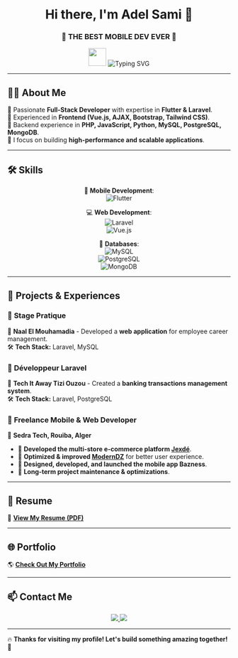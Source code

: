 <h1 align="center"> Hi there, I'm Adel Sami 👋 </h1>
<h3 align="center">🚀 THE BEST MOBILE DEV EVER 🚀</h3>

<p align="center">
  <img src="https://media.giphy.com/media/hvRJCLFzcasrR4ia7z/giphy.gif" width="40">
  <img src="https://readme-typing-svg.demolab.com?font=Fira+Code&size=22&pause=1000&color=00C8FF&center=true&width=600&lines=Flutter+%7C+Laravel+%7C+Vue.js+%7C+%7C+Full-Stack+Dev;Passionate+about+mobile+and+web+development;I+love+building+great+apps!+💻" alt="Typing SVG">
</p>

---

## 👨‍💻 About Me  
🔹 Passionate **Full-Stack Developer** with expertise in **Flutter & Laravel**.  
🔹 Experienced in **Frontend (Vue.js,  AJAX, Bootstrap, Tailwind CSS)**.  
🔹 Backend experience in **PHP, JavaScript, Python, MySQL, PostgreSQL, MongoDB**.  
🔹 I focus on building **high-performance and scalable applications**.  

---

## 🛠️ Skills  

<div align="center">

🚀 **Mobile Development**:  
![Flutter](https://img.shields.io/badge/Flutter-02569B?style=for-the-badge&logo=flutter&logoColor=white)  

💻 **Web Development**:  
![Laravel](https://img.shields.io/badge/Laravel-FF2D20?style=for-the-badge&logo=laravel&logoColor=white)  
![Vue.js](https://img.shields.io/badge/Vue.js-4FC08D?style=for-the-badge&logo=vue.js&logoColor=white)  

💾 **Databases**:  
![MySQL](https://img.shields.io/badge/MySQL-4479A1?style=for-the-badge&logo=mysql&logoColor=white)  
![PostgreSQL](https://img.shields.io/badge/PostgreSQL-336791?style=for-the-badge&logo=postgresql&logoColor=white)  
![MongoDB](https://img.shields.io/badge/MongoDB-47A248?style=for-the-badge&logo=mongodb&logoColor=white)  

</div>

---

## 🌟 Projects & Experiences  

### 🔹 **Stage Pratique**  
📌 **Naal El Mouhamadia** - Developed a **web application** for employee career management.  
🛠 **Tech Stack:** Laravel, MySQL  

### 🔹 **Développeur Laravel**  
📌 **Tech It Away Tizi Ouzou** - Created a **banking transactions management system**.  
🛠 **Tech Stack:** Laravel, PostgreSQL  

### 🔹 **Freelance Mobile & Web Developer**  
📌 **Sedra Tech, Rouiba, Alger**  
- 🛒 **Developed the multi-store e-commerce platform [Jexdé](http://jexdé.com/)**.  
- 🎯 **Optimized & improved [ModernDZ](http://moderndz.com/)** for better user experience.  
- 📱 **Designed, developed, and launched the mobile app Bazness**.  
- 🔧 **Long-term project maintenance & optimizations**.  

---

## 📝 Resume  
📄 **[View My Resume (PDF)](https://github.com/samidev016/samidev016/blob/main/CV_2025-01-24_Ibrahim%20Sami_Adel.pdf)**  

---

## 🌐 Portfolio  
🌎 **[Check Out My Portfolio](https://samidev016.github.io/SamiPorftoflio/)**  

---

## 📫 Contact Me  

<p align="center">
  <a href="mailto:adelim0555@gmail.com">
    <img src="https://img.shields.io/badge/Email-D14836?style=for-the-badge&logo=gmail&logoColor=white">
  </a>
  <a href="https://www.linkedin.com/in/ibrahim-sami-adel-89619828a/">
    <img src="https://img.shields.io/badge/LinkedIn-0077B5?style=for-the-badge&logo=linkedin&logoColor=white">
  </a>
</p>

---

🔥 **Thanks for visiting my profile! Let's build something amazing together!** 🚀  
